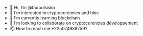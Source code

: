 - 👋 Hi, I’m @fadoulsisko
- 👀 I’m interested in cryptocurencies and bloc
- 🌱 I’m currently learning blockchain
- 💞️ I’m looking to collaborate on cryptocurencies développement
- 📫 How to reach me +2250749387591

<!---
fadoulsisko/fadoulsisko is a ✨ special ✨ repository because its `README.md` (this file) appears on your GitHub profile.
You can click the Preview link to take a look at your changes.
--->
